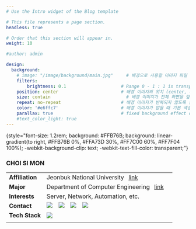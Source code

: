 ```yaml
---
# Use the Intro widget of the Blog template

# This file represents a page section.
headless: true

# Order that this section will appear in.
weight: 10

#author: admin

design:
  background:
    # image: "/image/background/main.jpg"     # 배경으로 사용할 이미지 파일 경로
    filters:
        brightness: 0.1                     # Range 0 - 1 : 1 is transparent and 0 is opaque
    position: center                        # 배경 이미지의 위치 (center, contain, actual)
    size: contain                             # 배경 이미지가 전체 화면을 덮도록 설정
    repeat: no-repeat                       # 배경 이미지가 반복되지 않도록 설정
    color: '#e6ffc7'                        # 배경 이미지가 없을 때 기본 색상
    parallax: true                          # fixed background effect on desktop
    #text_color_light: true                  
---
```


{style="font-size: 1.2rem; background: #FFB76B; background: linear-gradient(to right, #FFB76B 0%, #FFA73D 30%, #FF7C00 60%, #FF7F04 100%); -webkit-background-clip: text; -webkit-text-fill-color: transparent;"}


### CHOI SI MON
||||
|--|--|--|
|**Affiliation**|Jeonbuk National University &ensp;[link](https://www.jbnu.ac.kr/kor/)|
|**Major**|Department of Computer Engineering &ensp;[link](https://csai.jbnu.ac.kr/csai/index.do)|
|**Interests**|Server, Network, Automation, etc.|
|**Contact**|[![](/icons/envelope-at.svg)](mailto:nodove@nodove.com) &ensp; [![](/icons/box-arrow-up-right.svg)](nodove.com) &ensp; [![](/icons/chat-left.svg)](chat.career-block.com?receiver=nodove) &ensp; [![](/icons/iconmonstr-github-1.svg)](https://choisimo.github.com)|
|**Tech Stack**|[![](/icons/code.svg)]()|
||






